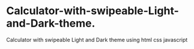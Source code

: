 # Calculator-with-swipeable-Light-and-Dark-theme.
Calculator with swipeable Light and Dark theme using html css javascript
